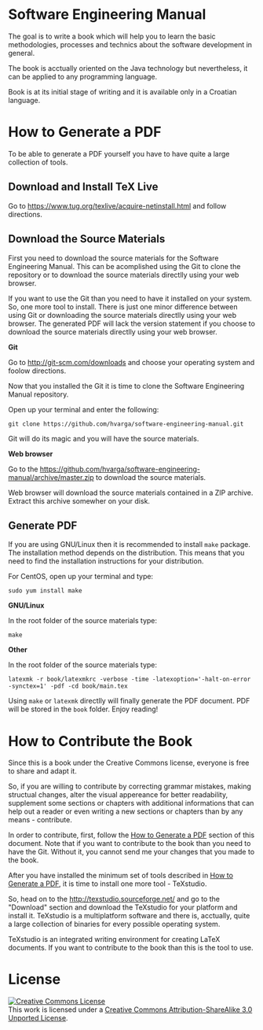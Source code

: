 # Software Engineering Manual

The goal is to write a book which will help you to learn the basic methodologies, processes and technics about the software development in general.

The book is acctually oriented on the Java technology but nevertheless, it can be applied to any programming language.

Book is at its initial stage of writing and it is available only in a Croatian language.

# How to Generate a PDF

To be able to generate a PDF yourself you have to have quite a large collection of tools.

## Download and Install TeX Live

Go to https://www.tug.org/texlive/acquire-netinstall.html and follow directions.

## Download the Source Materials

First you need to download the source materials for the Software Engineering Manual. This can be acomplished using the Git to clone the repository or to download the source materials directlly using your web browser.

If you want to use the Git than you need to have it installed on your system. So, one more tool to install. There is just one minor difference between using Git or downloading the source materials directlly using your web browser. The generated PDF will lack the version statement if you choose to download the source materials directlly using your web browser.

**Git**

Go to http://git-scm.com/downloads and choose your operating system and foolow directions.

Now that you installed the Git it is time to clone the Software Engineering Manual repository.

Open up your terminal and enter the following:
```
git clone https://github.com/hvarga/software-engineering-manual.git
```

Git will do its magic and you will have the source materials.

**Web browser**

Go to the https://github.com/hvarga/software-engineering-manual/archive/master.zip to download the source materials.

Web browser will download the source materials contained in a ZIP archive. Extract this archive somewher on your disk.

## Generate PDF

If you are using GNU/Linux then it is recommended to install `make` package. The installation method depends on the distribution. This means that you need to find the installation instructions for your distribution.

For CentOS, open up your terminal and type:

```
sudo yum install make
```

**GNU/Linux**

In the root folder of the source materials type:

```
make
```

**Other**

In the root folder of the source materials type:

```
latexmk -r book/latexmkrc -verbose -time -latexoption='-halt-on-error -synctex=1' -pdf -cd book/main.tex
```

Using `make` or `latexmk` directlly will finally generate the PDF document. PDF will be stored in the `book` folder. Enjoy reading!

# How to Contribute the Book

Since this is a book under the Creative Commons license, everyone is free to share and adapt it.

So, if you are willing to contribute by correcting grammar mistakes, making structual changes, alter the visual appereance for better readability, supplement some sections or chapters with additional informations that can help out a reader or even writing a new sections or chapters than by any means - contribute.

In order to contribute, first, follow the [How to Generate a PDF](#generate-pdf) section of this document. Note that if you want to contribute to the book than you need to have the Git. Without it, you cannot send me your changes that you made to the book.

After you have installed the minimum set of tools described in [How to Generate a PDF](#generate-pdf), it is time to install one more tool - TeXstudio.

So, head on to the http://texstudio.sourceforge.net/ and go to the "Download" section and download the TeXstudio for your platform and install it. TeXstudio is a multiplatform software and there is, acctually, quite a large collection of binaries for every possible operating system.

TeXstudio is an integrated writing environment for creating LaTeX documents. If you want to contribute to the book than this is the tool to use.

# License

<a rel="license" href="http://creativecommons.org/licenses/by-sa/3.0/"><img alt="Creative Commons License" style="border-width:0" src="https://i.creativecommons.org/l/by-sa/3.0/88x31.png" /></a><br />This work is licensed under a <a rel="license" href="http://creativecommons.org/licenses/by-sa/3.0/">Creative Commons Attribution-ShareAlike 3.0 Unported License</a>.
